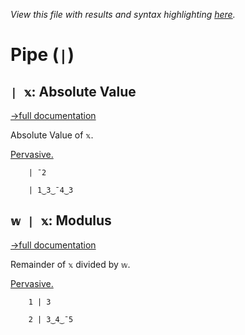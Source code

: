 *View this file with results and syntax highlighting [here](https://mlochbaum.github.io/BQN/help/absolutevalue_modulus.html).*

# Pipe (`|`)

## `| 𝕩`: Absolute Value
[→full documentation](../doc/arithmetic.md#additional-arithmetic)

Absolute Value of `𝕩`.

[Pervasive.](../doc/arithmetic.md#pervasion)

        | ¯2

        | 1‿3‿¯4‿3



## `𝕨 | 𝕩`: Modulus
[→full documentation](../doc/arithmetic.md#additional-arithmetic)

Remainder of `𝕩` divided by `𝕨`.

[Pervasive.](../doc/arithmetic.md#pervasion)

        1 | 3

        2 | 3‿4‿¯5

